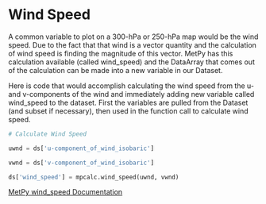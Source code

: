 # Wind Speed

A common variable to plot on a 300-hPa or 250-hPa map would be the wind
speed. Due to the fact that that wind is a vector quantity and the
calculation of wind speed is finding the magnitude of this vector. MetPy
has this calculation available (called wind_speed) and the DataArray
that comes out of the calculation can be made into a new variable in our
Dataset.

Here is code that would accomplish calculating the wind speed from the
u- and v-components of the wind and immediately adding new variable
called wind_speed to the dataset. First the variables are pulled
from the Dataset (and subset if necessary), then used in the function
call to calculate wind speed.

```python
# Calculate Wind Speed

uwnd = ds['u-component_of_wind_isobaric']

vwnd = ds['v-component_of_wind_isobaric']

ds['wind_speed'] = mpcalc.wind_speed(uwnd, vwnd)
```

[MetPy wind_speed Documentation](https://unidata.github.io/MetPy/latest/api/generated/metpy.calc.wind_speed.html)